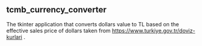 ## tcmb_currency_converter

The tkinter application that converts dollars value to TL based on the effective sales price of dollars taken from https://www.turkiye.gov.tr/doviz-kurlari .






